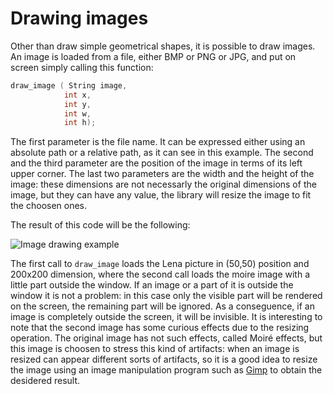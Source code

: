 # Drawing images
Other than draw simple geometrical shapes, it is possible to draw images. An image is loaded from a file, either BMP or PNG or JPG, and put on screen simply calling this function:
```c
draw_image ( String image,
            int x,
            int y,
            int w,
            int h);
```

The first parameter is the file name. It can be expressed either using an absolute path or a relative path, as it can see in this example.
The second and the third parameter are the position of the image in terms of its left upper corner.
The last two parameters are the width and the height of the image: these dimensions are not necessarly the original dimensions of the image, but they can have any value, the library will resize the image to fit the choosen ones.

The result of this code will be the following:

![Image drawing example](./images/screenshot.png)

The first call to ```draw_image``` loads the Lena picture in (50,50) position and 200x200 dimension, where the second call loads the moire image with a little part outside the window.
If an image or a part of it is outside the window it is not a problem: in this case only the visible part will be rendered on the screen, the remaining part will be ignored. As a conseguence, if an image is completely outside the screen, it will be invisible.
It is interesting to note that the second image has some curious effects due to the resizing operation. The original image has not such effects, called Moiré effects, but this image is choosen to stress this kind of artifacts: when an image is resized can appear different sorts of artifacts, so it is a good idea to resize the image using an image manipulation program such as [Gimp](https://www.gimp.org/) to obtain the desidered result.
